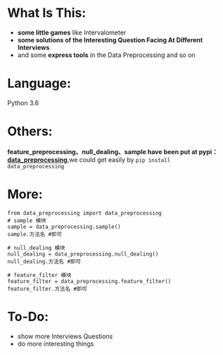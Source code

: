 # What Is This:
- **some little games** like Intervalometer
- **some solutions of the Interesting Question Facing At Different Interviews**
- and some **express tools** in the Data Preprocessing and so on

# Language:
Python 3.6

# Others:
**feature_preprocessing、null_dealing、sample have been put at pypi：[data_preprocessing](https://pypi.python.org/pypi?:action=display&name=data_preprocessing&version=0.0.2)**,we could get easily by `pip install data_preprocessing`

# More:
```
from data_preprocessing import data_preprocessing
# sample 模块
sample = data_preprocessing.sample()
sample.方法名 #即可

# null_dealing 模块
null_dealing = data_preprocessing.null_dealing()
null_dealing.方法名 #即可

# feature_filter 模块
feature_filter = data_preprocessing.feature_filter()
feature_filter.方法名 #即可
```

# To-Do:
- show more Interviews Questions
- do more interesting things